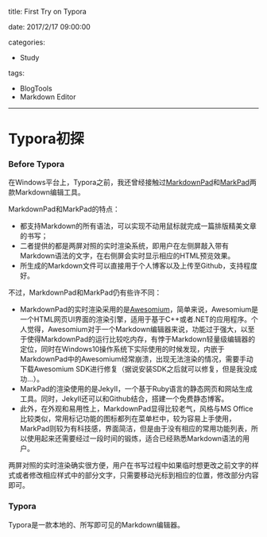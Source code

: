 title: First Try on Typora

date: 2017/2/17 09:00:00

categories:

- Study

tags:

- BlogTools
- Markdown Editor

---



# Typora初探

### Before Typora

在Windows平台上，Typora之前，我还曾经接触过[MarkdownPad](http://www.markdownpad.com/)和[MarkPad](http://code52.org/DownmarkerWPF/)两款Markdown编辑工具。

MarkdownPad和MarkPad的特点：

- 都支持Markdown的所有语法，可以实现不动用鼠标就完成一篇排版精美文章的书写；
- 二者提供的都是两屏对照的实时渲染系统，即用户在左侧屏敲入带有Markdown语法的文字，在右侧屏会实时显示相应的HTML预览效果。
- 所生成的Markdown文件可以直接用于个人博客以及上传至Github，支持程度好。

不过，MarkdownPad和MarkPad仍有些许不同：

- MarkdownPad的实时渲染采用的是[Awesomium](http://www.awesomium.com/)，简单来说，Awesomium是一个HTML网页UI界面的渲染引擎，适用于基于C++或者.NET的应用程序。个人觉得，Awesomium对于一个Markdown编辑器来说，功能过于强大，以至于使得MarkdownPad的运行比较吃内存，有悖于Markdown轻量级编辑器的定位，同时在Windows10操作系统下实际使用的时候发现，内嵌于MarkdownPad中的Awesomium经常崩溃，出现无法渲染的情况，需要手动下载Awesomium SDK进行修复（据说安装SDK之后就可以修复，但是我没成功...）。
- MarkPad的渲染使用的是JekyII，一个基于Ruby语言的静态网页和网站生成工具。同时，JekyII还可以和Github结合，搭建一个免费静态博客。
- 此外，在外观和易用性上，MarkdownPad显得比较老气，风格与MS Office比较类似，常用标记功能的图标都列在菜单栏中，较为容易上手使用，MarkPad则较为有科技感，界面简洁，但是由于没有相应的常用功能列表，所以使用起来还需要经过一段时间的锻炼，适合已经熟悉Markdown语法的用户。

两屏对照的实时渲染确实很方便，用户在书写过程中如果临时想更改之前文字的样式或者修改相应样式中的部分文字，只需要移动光标到相应的位置，修改部分内容即可。

### Typora

Typora是一款本地的、所写即可见的Markdown编辑器。